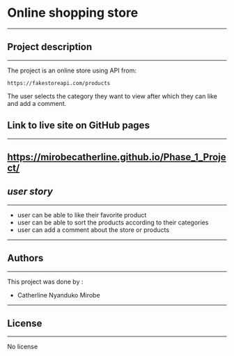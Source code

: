 # **Online shopping store**
---
## Project description
---
The project is an online store using API from:
```
https://fakestoreapi.com/products
```
The user selects the category they want to view after which they can like and add a comment.


## Link to live site on GitHub pages
---
https://mirobecatherline.github.io/Phase_1_Project/
---
## _user story_
---
* user can be able to like their favorite product
* user can be able to sort the products according to their categories
* user can add a comment about the store or products
---
## Authors
---
This project was done by :
* Catherline Nyanduko Mirobe
---
## License
---
No license 
